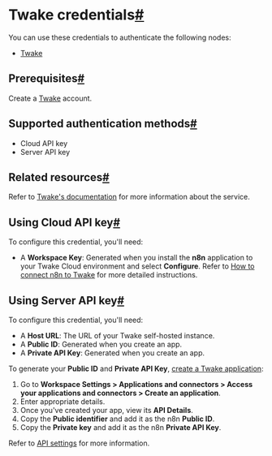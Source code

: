 [](https://github.com/n8n-io/n8n-docs/edit/main/docs/integrations/builtin/credentials/twake.md "Edit this page")

# Twake credentials[#](#twake-credentials "Permanent link")

You can use these credentials to authenticate the following nodes:

*   [Twake](../../app-nodes/n8n-nodes-base.twake/)

## Prerequisites[#](#prerequisites "Permanent link")

Create a [Twake](https://twake.app/) account.

## Supported authentication methods[#](#supported-authentication-methods "Permanent link")

*   Cloud API key
*   Server API key

## Related resources[#](#related-resources "Permanent link")

Refer to [Twake's documentation](https://doc.twake.app/developers-api/api-reference) for more information about the service.

## Using Cloud API key[#](#using-cloud-api-key "Permanent link")

To configure this credential, you'll need:

*   A **Workspace Key**: Generated when you install the **n8n** application to your Twake Cloud environment and select **Configure**. Refer to [How to connect n8n to Twake](https://help.twake.app/en/latest/applications/connectors/index.html#how-to-connect-n8n-to-twake) for more detailed instructions.

## Using Server API key[#](#using-server-api-key "Permanent link")

To configure this credential, you'll need:

*   A **Host URL**: The URL of your Twake self-hosted instance.
*   A **Public ID**: Generated when you create an app.
*   A **Private API Key**: Generated when you create an app.

To generate your **Public ID** and **Private API Key**, [create a Twake application](https://doc.twake.app/developers-api/get-started/create-your-first-application):

1.  Go to **Workspace Settings > Applications and connectors > Access your applications and connectors > Create an application**.
2.  Enter appropriate details.
3.  Once you've created your app, view its **API Details**.
4.  Copy the **Public identifier** and add it as the n8n **Public ID**.
5.  Copy the **Private key** and add it as the n8n **Private API Key**.

Refer to [API settings](https://doc.twake.app/developers-api/get-started/create-your-first-application#id-3.-api-settings) for more information.